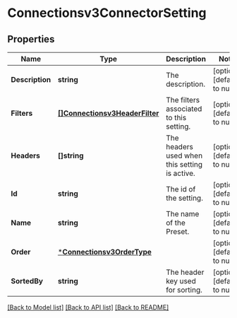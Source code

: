 # Connectionsv3ConnectorSetting

## Properties
Name | Type | Description | Notes
------------ | ------------- | ------------- | -------------
**Description** | **string** | The description. | [optional] [default to null]
**Filters** | [**[]Connectionsv3HeaderFilter**](connectionsv3HeaderFilter.md) | The filters associated to this setting. | [optional] [default to null]
**Headers** | **[]string** | The headers used when this setting is active. | [optional] [default to null]
**Id** | **string** | The id of the setting. | [optional] [default to null]
**Name** | **string** | The name of the Preset. | [optional] [default to null]
**Order** | [***Connectionsv3OrderType**](connectionsv3OrderType.md) |  | [optional] [default to null]
**SortedBy** | **string** | The header key used for sorting. | [optional] [default to null]

[[Back to Model list]](../README.md#documentation-for-models) [[Back to API list]](../README.md#documentation-for-api-endpoints) [[Back to README]](../README.md)

